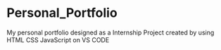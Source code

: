# Personal_Portfolio
My personal portfolio designed as a Internship Project
created by using HTML CSS JavaScript  on VS CODE 
